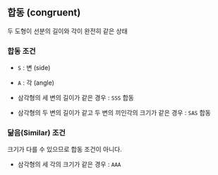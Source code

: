## 합동 (congruent)

두 도형이 선분의 길이와 각이 완전히 같은 상태 

### 합동 조건

* `S` : 변 (side)
* `A` : 각 (angle)

* 삼각형의 세 변의 길이가 같은 경우 : `SSS` 합동
* 삼각형의 두 변의 길이가 같고 두 변의 끼인각의 크기가 같은 경우 : `SAS` 합동

### 닮음(Similar) 조건

크기가 다를 수 있으므로 합동 조건이 아니다.

* 삼각형의 세 각의 크기가 같은 경우 : `AAA`
